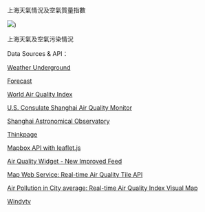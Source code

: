 上海天氣情況及空氣質量指數

![](https://ww2.sinaimg.cn/large/6d9bd6a5gw1fbakcy1mufj20l50hbwpe.jpg))

上海天氣及空氣污染情況

Data Sources & API：

[Weather Underground](https://www.wunderground.com)  

[Forecast](https://forecast.io)  

[World Air Quality Index](https://aqicn.org)  

[U.S. Consulate Shanghai Air Quality Monitor](http://shanghai.usembassy-china.org.cn/airmonitor.html)  

[Shanghai Astronomical Observatory](http://ftp.astron.ac.cn/index.php?lang=en)  

[Thinkpage](https://www.thinkpage.cn/)  

[Mapbox API with leaflet.js](http://leafletjs.com/reference.html#tilelayer)  

[Air Quality Widget - New Improved Feed](https://aqicn.org/faq/2015-07-28/air-quality-widget-new-improved-feed/)  

[Map Web Service: Real-time Air Quality Tile API](https://aqicn.org/faq/2015-09-18/map-web-service-real-time-air-quality-tile-api/) 

[Air Pollution in City average: Real-time Air Quality Index Visual Map](https://aqicn.org/map/shanghai/quanshipingjun/)

[Windytv](https://www.windytv.com)